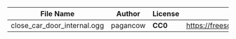 | File Name        | Author   | License   | Link                            |
|------------------|----------|-----------|---------------------------------|
| close_car_door_internal.ogg | pagancow | **CC0** | https://freesound.org/people/pagancow/sounds/15316/ |